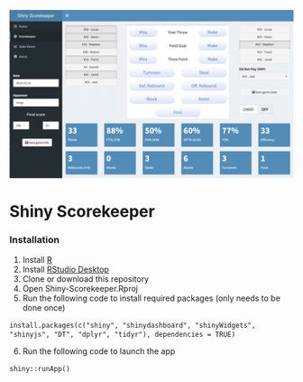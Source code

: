![Shiny Scorekeeper](docs/img/screenshot.png)

# Shiny Scorekeeper



### Installation

1. Install [R](https://www.r-project.org)
2. Install [RStudio Desktop](https://www.rstudio.com/products/rstudio/download/)
3. Clone or download this repository
4. Open Shiny-Scorekeeper.Rproj
5. Run the following code to install required packages (only needs to be done once)
```
install.packages(c("shiny", "shinydashboard", "shinyWidgets", "shinyjs", "DT", "dplyr", "tidyr"), dependencies = TRUE)
```
6. Run the following code to launch the app
```
shiny::runApp()
```




